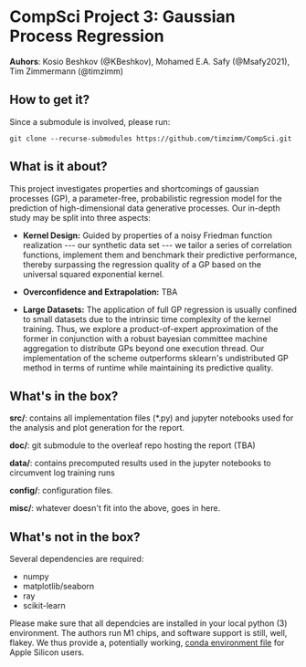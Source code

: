 # CompSci Project 3: Gaussian Process Regression
**Auhors**: Kosio Beshkov (@KBeshkov), Mohamed E.A. Safy (@Msafy2021), Tim Zimmermann (@timzimm)

## How to get it?
Since a submodule is involved, please run:
```
git clone --recurse-submodules https://github.com/timzimm/CompSci.git
```

## What is it about?
This project investigates properties and shortcomings of 
gaussian processes (GP), a parameter-free,
probabilistic regression model for the prediction of high-dimensional data
generative processes. Our in-depth study may be split into three aspects:


* **Kernel Design:** Guided by properties of a noisy Friedman
    function realization --- our synthetic data set --- we tailor a series of
    correlation functions, implement them and benchmark their predictive
    performance, thereby surpassing the regression quality of a GP
    based on the universal squared exponential kernel.

* **Overconfidence and Extrapolation:** 
    TBA

* **Large Datasets:** The application of full GP regression is usually
    confined to small datasets due to the intrinsic time complexity of the
    kernel training. Thus, we explore a product-of-expert approximation of
    the former in conjunction with a robust bayesian committee machine
    aggregation to distribute GPs beyond one execution thread. Our
    implementation of the scheme outperforms sklearn's
    undistributed GP method in terms of runtime while maintaining its 
    predictive quality.


## What's in the box?
**src/**: contains all implementation files (*.py) and jupyter notebooks used
for the analysis and plot generation for the report.

**doc/**: git submodule to the overleaf repo hosting the report (TBA)

**data/**: contains precomputed results used in the jupyter notebooks to
circumvent log training runs

**config/**: configuration files.

**misc/**: whatever doesn't fit into the above, goes in here.

## What's not in the box? 
Several dependencies are required:
- numpy
- matplotlib/seaborn
- ray
- scikit-learn

Please make sure that all dependcies are installed in your local python (3)
environment. The authors run M1 chips, and software support is still, well, flakey. 
We thus provide a, potentially working, [conda environment file](./config/env.txt) for Apple Silicon users.
